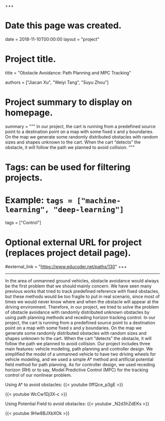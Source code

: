 +++
# Date this page was created.
date = 2018-11-10T00:00:00
layout = "project"

# Project title.
title = "Obstacle Avoidance: Path Planning and MPC Tracking"

authors = ["Jiacan Xu", "Weiyi Tang", "Suyu Zhou"]

# Project summary to display on homepage.
summary = """
In our project, the cart is running from a predefined source point to a destination point on a map with some fixed x and y boundaries. On the map we generate some randomly distributed obstacles with random sizes and shapes unknown to the cart. When the cart “detects” the obstacle, it will follow the path we planned to avoid collision.
 """

# Tags: can be used for filtering projects.
# Example: `tags = ["machine-learning", "deep-learning"]`
tags = ["Control"]

# Optional external URL for project (replaces project detail page).
#external_link = "https://www.educoder.net/paths/130"
+++

---
In the area of unmanned ground vehicles, obstacle avoidance would always be the first problem that we should mainly concern. We have seen many previous works that tried to track predefined reference with fixed obstacles, but these methods would be too fragile to put in real scenario, since most of times we would never know where and when the obstacle will appear at the driving environment. Therefore, in our project, we tried to solve the problem of obstacle avoidance with randomly distributed unknown obstacles by
using path planning methods and receding horizon tracking control. In our project, the cart is running from a predefined source point to a destination point on a map with some fixed x and y boundaries. On the map we generate some randomly distributed obstacles with random sizes and shapes unknown to the cart. When the cart “detects” the obstacle, it will follow the path we planned to avoid collision. Our project includes three main features: vehicle modeling, path planning and controller design. We simplified the model of a unmanned vehicle to have two driving wheels for vehicle modeling, and we used a simple A* method and artificial potential field method for path planning. As for controller design, we used receding horizon (RH) or to say, Model Predictive Control (MPC) for the tracking control of our nonlinear problem. 

Using A* to avoid obstacles:
{{< youtube 0ffQce_p3gE >}}

{{< youtube WcCw1Dj3X-c >}}

Using Potential Field to avoid obstacles:
{{< youtube _N2d3hZdEKs >}}

{{< youtube 9Hw8BJXbXOk >}}
